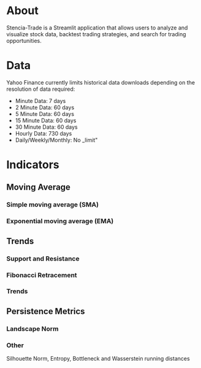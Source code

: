# About

Stencia-Trade is a Streamlit application that allows users to analyze and visualize stock data, backtest trading strategies, and search for trading opportunities.

# Data

Yahoo Finance currently limits historical data downloads depending on the resolution of data required:
- Minute Data: 7 days 
- 2 Minute Data: 60 days 
- 5 Minute Data: 60 days 
- 15 Minute Data: 60 days 
- 30 Minute Data: 60 days 
- Hourly Data: 730 days 
- Daily/Weekly/Monthly: No _limit"

# Indicators

## Moving Average

### Simple moving average (SMA)

### Exponential moving average (EMA)

## Trends

### Support and Resistance

### Fibonacci Retracement

### Trends

## Persistence Metrics

### Landscape Norm

### Other

Silhouette Norm, Entropy, Bottleneck and Wasserstein running distances